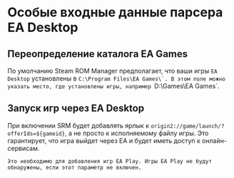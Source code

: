 # Особые входные данные парсера EA Desktop

## Переопределение каталога EA Games
По умолчанию Steam ROM Manager предполагает, что ваши игры `EA Desktop` установлены в ``C:\Program Files\EA Games\`. В этом поле можно указать место, где установлены игры, например ``D:\Games\EA Games`.

## Запуск игр через EA Desktop
При включении SRM будет добавлять ярлык к `origin2://game/launch/?offerIds=${gameid}`, а не просто к исполняемому файлу игры. Это гарантирует, что игра выйдет через EA и будет иметь доступ к онлайн-сервисам.

`Это необходимо для добавления игр EA Play. Игры EA Play не будут обнаружены, если этот параметр не включен.`
